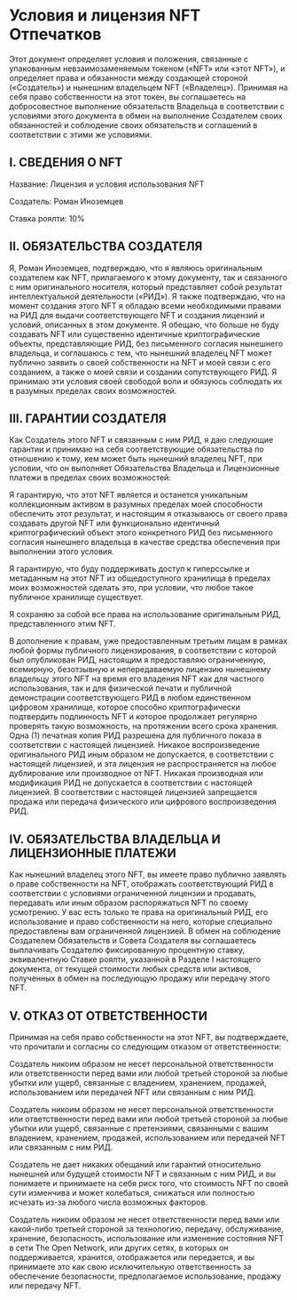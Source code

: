 # Условия и лицензия NFT Отпечатков
Этот документ определяет условия и положения, связанные с упакованным невзаимозаменяемым токеном («NFT» или «этот NFT»), и определяет права и обязанности между создающей стороной («Создатель») и нынешним владельцем NFT («Владелец»). Принимая на себя право собственности на этот токен, вы соглашаетесь на добросовестное выполнение обязательств Владельца в соответствии с условиями этого документа в обмен на выполнение Создателем своих обязанностей и соблюдение своих обязательств и соглашений в соответствии с этими же условиями.

## I. СВЕДЕНИЯ О NFT
Название: Лицензия и условия использования NFT

Создатель: Роман Иноземцев

Ставка роялти: 10%

## II. ОБЯЗАТЕЛЬСТВА СОЗДАТЕЛЯ
Я, Роман Иноземцев, подтверждаю, что я являюсь оригинальным создателем как NFT, прилагаемого к этому документу, так и связанного с ним оригинального носителя, который представляет собой результат интеллектуальной деятельности («РИД»). Я также подтверждаю, что на момент создания этого NFT я обладаю всеми необходимыми правами на РИД для выдачи соответствующего NFT и создания лицензий и условий, описанных в этом документе. Я обещаю, что больше не буду создавать NFT или существенно идентичные криптографические объекты, представляющие РИД, без письменного согласия нынешнего владельца, и соглашаюсь с тем, что нынешний владелец NFT может публично заявить о своей собственности на NFT и моей связи с его созданием, а также о моей связи и создании сопутствующего РИД. Я принимаю эти условия своей свободой воли и обязуюсь соблюдать их в разумных пределах своих возможностей.

## III. ГАРАНТИИ СОЗДАТЕЛЯ
Как Создатель этого NFT и связанным с ним РИД, я даю следующие гарантии и принимаю на себя соответствующие обязательства по отношению к тому, кем может быть нынешний владелец NFT, при условии, что он выполняет Обязательства Владельца и Лицензионные платежи в пределах своих возможностей:

Я гарантирую, что этот NFT является и останется уникальным коллекционным активом в разумных пределах моей способности обеспечить этот результат, и настоящим я отказываюсь от своего права создавать другой NFT или функционально идентичный криптографический объект этого конкретного РИД без письменного согласия нынешнего владельца в качестве средства обеспечения при выполнении этого условия.

Я гарантирую, что буду поддерживать доступ к гиперссылке и метаданным на этот NFT из общедоступного хранилища в пределах моих возможностей сделать это, при условии, что любое такое публичное хранилище существует.

Я сохраняю за собой все права на использование оригинальным РИД, представленного этим NFT.

В дополнение к правам, уже предоставленным третьим лицам в рамках любой формы публичного лицензирования, в соответствии с которой был опубликован РИД, настоящим я предоставляю ограниченную, всемирную, безотзывную и непередаваемую лицензию нынешнему владельцу этого NFT на время его владения NFT как для частного использования, так и для физической печати и публичной демонстрации соответствующего РИД в любом единственном цифровом хранилище, которое способно криптографически подтвердить подлинность NFT и которое продолжает регулярно проверять такую возможность, на протяжении всего срока хранения. Одна (1) печатная копия РИД разрешена для публичного показа в соответствии с настоящей лицензией. Никакое воспроизведение оригинального РИД иным образом не допускается, в соответствии с настоящей лицензией, и эта лицензия не распространяется на любое дублирование или производное от NFT. Никакая производная или модификация РИД не допускается в соответствии с настоящей лицензией. В соответствии с настоящей лицензией запрещается продажа или передача физического или цифрового воспроизведения РИД.

## IV. ОБЯЗАТЕЛЬСТВА ВЛАДЕЛЬЦА И ЛИЦЕНЗИОННЫЕ ПЛАТЕЖИ
Как нынешний владелец этого NFT, вы имеете право публично заявлять о праве собственности на NFT, отображать соответствующий РИД в соответствии с условиями ограниченной лицензии и продавать, передавать или иным образом распоряжаться NFT по своему усмотрению. У вас есть только те права на оригинальный РИД, его использование и право собственности на него, которые специально предоставлены вам ограниченной лицензией. В обмен на соблюдение Создателем Обязательств и Совета Создателя вы соглашаетесь выплачивать Создателю фиксированную процентную ставку, эквивалентную Ставке роялти, указанной в Разделе I настоящего документа, от текущей стоимости любых средств или активов, полученных в обмен на последующую продажу или передачу этого NFT.

## V. ОТКАЗ ОТ ОТВЕТСТВЕННОСТИ
Принимая на себя право собственности на этот NFT, вы подтверждаете, что прочитали и согласны со следующим отказом от ответственности:

Создатель никоим образом не несет персональной ответственности или ответственности перед вами или любой третьей стороной за любые убытки или ущерб, связанные с владением, хранением, продажей, использованием или передачей NFT или связанным с ним РИД.

Создатель никоим образом не несет персональной ответственности или ответственности перед вами или любой третьей стороной за любые убытки или ущерб, связанные с претензиями, связанными с вашим владением, хранением, продажей, использованием или передачей NFT или связанным с ним РИД.

Создатель не дает никаких обещаний или гарантий относительно нынешней или будущей стоимости NFT и связанным с ним РИД, и вы понимаете и принимаете на себя риск того, что стоимость NFT по своей сути изменчива и может колебаться, снижаться или полностью исчезать из-за любого числа возможных факторов.

Создатель никоим образом не несет ответственности перед вами или какой-либо третьей стороной за технологию, передачу, обслуживание, хранение, безопасность, использование или изменение состояния NFT в сети The Open Network, или других сетях, в которых он поддерживается, хранится, отображается или передается, и вы принимаете это как свою исключительную ответственность за обеспечение безопасности, предполагаемое использование, продажу или передачу NFT.
